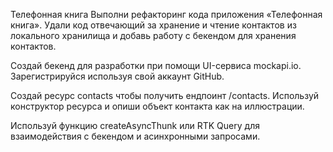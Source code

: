 Телефонная книга Выполни рефакторинг кода приложения «Телефонная книга». Удали
код отвечающий за хранение и чтение контактов из локального хранилища и добавь
работу с бекендом для хранения контактов.

Создай бекенд для разработки при помощи UI-сервиса mockapi.io. Зарегистрируйся
используя свой аккаунт GitHub.

Создай ресурс contacts чтобы получить ендпоинт /contacts. Используй конструктор
ресурса и опиши объект контакта как на иллюстрации.

Используй функцию createAsyncThunk или RTK Query для взаимодействия с бекендом и
асинхронными запросами.
